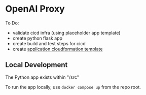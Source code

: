# OpenAI Proxy

To Do:
* validate cicd infra (using placeholder app template)
* create python flask app
* create build and test steps for cicd
* create [application cloudformation template](cicd/3-app/openaiproxy/template.yml)

## Local Development

The Python app exists within "/src"

To run the app locally, use `docker compose up` from the repo root.

